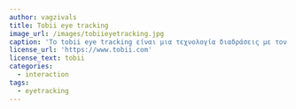 ```yaml
---
author: vagzivals
title: Tobii eye tracking 
image_url: /images/tobiieyetracking.jpg
caption: 'Το tobii eye tracking είναι μια τεχνολογία διαδράσεις με τον ηλεκτρονικές συσκευές και κύριος Η/Υ, με το ανάλλαγα που στην οθόνη κοιτάει ο χρήστης. Αυτή η τεχνολογία έχει εφαρμογές κύριος στη διάδραση ατόμων με διάφορες κινητικές ανικανότητες όπως και σε διάδραση σε εφαρμογές εικονικής πραγματικούς.'
license_url: 'https://www.tobii.com'
license_text: tobii
categories:
  - interaction
tags:
  - eyetracking 
---
```

